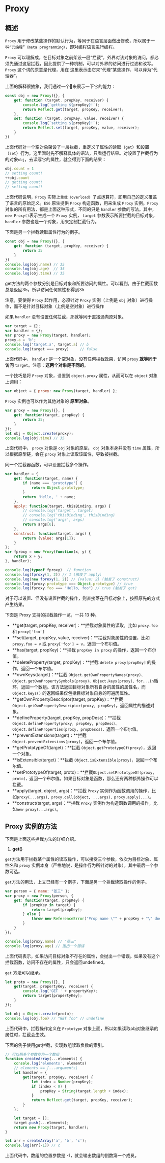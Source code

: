 # Proxy

## 概述

`Proxy` 用于修改某些操作的默认行为，等同于在语言层面做出修改，所以属于一种`“元编程”（meta programming）`，即对编程语言进行编程。

`Proxy` 可以理解成，在目标对象之前架设一层“拦截”，外界对该对象的访问，都必须先通过这层拦截，因此提供了一种机制，可以对外界的访问进行过滤和改写。`Proxy` 这个词的原意是代理，用在
这里表示由它来“代理”某些操作，可以译为“代理器”。

上面的解释很抽象，我们通过一个🌰来展示一下它的能力：

```js
const obj = new Proxy({}, {
    get: function (target, propKey, receiver) {
        console.log(`getting ${propKey}!`);
        return Reflect.get(target, propKey, receiver);
    },
    set: function (target, propKey, value, receiver) {
        console.log(`setting ${propKey}!`);
        return Reflect.set(target, propKey, value, receiver);
    }
})
```
上面代码对一个空对象架设了一层拦截，重定义了属性的读取（`get`）和设置（`set`）行为。这里暂时先不解释具体的语法，只看运行结果。对设置了拦截行为的对象`obj`，去读写它的属性，就会得到下面的结果：

```js
obj.count = 1
// setting count!
++obj.count
// getting count!
// setting count!
```
上面代码说明，`Proxy` 实际上`重载（overload）`了点运算符，即用自己的定义覆盖了语言的原始定义。`ES6` 原生提供 `Proxy` 构造函数，用来生成 `Proxy` 实例。`Proxy` 对象的所有用法，都是上面这种形式，不同的只是 `handler` 参数的写法。其中，`new Proxy()`表示生成一个 `Proxy` 实例， `target` 参数表示所要拦截的目标对象， `handler` 参数也是一个对象，用来定制拦截行为。

下面是另一个拦截读取属性行为的例子。

```js
const obj = new Proxy({}, {
    get: function (target, propKey, receiver) {
        return 35
    }
})
console.log(obj.name) // 35
console.log(obj.age)  // 35
console.log(obj.time) // 35
```
get方法的两个参数分别是目标对象和所要访问的属性。可以看到，由于拦截函数总是返回35，所以访问任何属性都得到35

注意，要使得 `Proxy` 起作用，必须针对 `Proxy` 实例（上例是 `obj` 对象）进行操作，而不是针对目标对象（上例是空对象）进行操作

如果 `handler` 没有设置任何拦截，那就等同于直接通向原对象。

```js
var target = {};
var handler = {};
var proxy = new Proxy(target, handler);
proxy.a = 'b';
console.log('target.a', target.a) // b
console.log(target === proxy)     // false
```
上面代码中， `handler` 是一个空对象，没有任何拦截效果，访问 `proxy` **就等同于访问** `target`。注意：**这两个对象是不同的**。

一个技巧是将 `Proxy` 对象，设置到 `object.proxy` 属性，从而可以在 `object` 对象上调用：
```js
var object = { proxy: new Proxy(target, handler) };
```

`Proxy` 实例也可以作为其他对象的 **原型对象**。
```js
var proxy = new Proxy({}, {
    get: function(target, propKey) {
        return 35;
    }
});
let obj = Object.create(proxy);
console.log(obj.time) // 35
```
上面代码中， `proxy` 对象是 `obj` 对象的原型， `obj` 对象本身并没有 `time` 属性，所以根据原型链，会在 `proxy` 对象上读取该属性，导致被拦截。

同一个拦截器函数，可以设置拦截多个操作。

```js
var handler = {
    get: function(target, name) {
        if (name === 'prototype') {
            return Object.prototype;
        }
        return 'Hello, ' + name;
    },
    apply: function(target, thisBinding, args) {
        // console.log('target', target)
        // console.log('thisBinding', thisBinding)
        // console.log('args', args)
        return args[0];
    },
    construct: function(target, args) {
        return {value: args[1]};
    }
};
var fproxy = new Proxy(function(x, y) {
    return x + y;
}, handler);

console.log(typeof fproxy)  // function
console.log(fproxy(1, 2)) // 1 (触发了 apply)
console.log(new fproxy(1, 2)) // {value: 2} (触发了 construct)
console.log(fproxy.prototype === Object.prototype) // true
console.log(fproxy.foo === "Hello, foo") // true (触发了 get)
```
对于可以设置、但没有设置拦截的操作，则直接落在目标对象上，按照原先的方式产生结果。

下面是 Proxy 支持的拦截操作一览，一共 13 种。

- **get(target, propKey, receiver)：**拦截对象属性的读取，比如 `proxy.foo` 和 `proxy['foo']`
- **set(target, propKey, value, receiver)：**拦截对象属性的设置，比如 `proxy.foo = v` 或 `proxy['foo'] = v`，返回一个布尔值。
- **has(target, propKey)：**拦截 `propKey in proxy` 的操作，返回一个布尔值。
- **deleteProperty(target, propKey)：**拦截 `delete proxy[propKey]` 的操作，返回一个布尔值。
- **ownKeys(target)：**拦截 `Object.getOwnPropertyNames(proxy)、Object.getOwnPropertySymbols(proxy)、Object.keys(proxy)、for...in`循环，返回一个数组。该方法返回目标对象所有自身的属性的属性名，而 `Object.keys()` 的返回结果仅包括目标对象自身的可遍历属性。
- **getOwnPropertyDescriptor(target, propKey)：**拦截 `Object.getOwnPropertyDescriptor(proxy, propKey)`，返回属性的描述对象。
- **defineProperty(target, propKey, propDesc)：**拦截`Object.defineProperty(proxy, propKey, propDesc）、Object.defineProperties(proxy, propDescs)，`返回一个布尔值。
- **preventExtensions(target)：**拦截 `Object.preventExtensions(proxy)`，返回一个布尔值。
- **getPrototypeOf(target)：**拦截 `Object.getPrototypeOf(proxy)`，返回一个对象。
- **isExtensible(target)：**拦截 `Object.isExtensible(proxy)`，返回一个布尔值。
- **setPrototypeOf(target, proto)：**拦截`Object.setPrototypeOf(proxy, proto)，`返回一个布尔值。如果目标对象是函数，那么还有两种额外操作可以拦截。
- **apply(target, object, args)：**拦截 `Proxy` 实例作为函数调用的操作，比如`proxy(...args)、proxy.call(object, ...args)、proxy.apply(...)`。
- **construct(target, args)：**拦截 `Proxy` 实例作为构造函数调用的操作，比如`new proxy(...args)`。

## Proxy 实例的方法

下面是上面这些拦截方法的详细介绍。


1. **get()**

`get`方法用于拦截某个属性的读取操作，可以接受三个参数，依次为目标对象、属性名和 `proxy` 实例本身（严格地说，是操作行为所针对的对象），其中最后一个参数可选。

`get`方法的用法，上文已经有一个例子，下面是另一个拦截读取操作的例子。

```js
var person = { name: "张三" };
var proxy = new Proxy(person, {
    get: function(target, propKey) {
        if (propKey in target) {
            return target[propKey];
        } else {
            throw new ReferenceError("Prop name \"" + propKey + "\" does not exist.");
        }
    }
});

console.log(proxy.name) // "张三"
console.log(proxy.age) // 抛出一个错误  
```

上面代码表示，如果访问目标对象不存在的属性，会抛出一个错误。如果没有这个拦截函数，访问不存在的属性，只会返回undefined。

`get` 方法可以继承。

```js
let proto = new Proxy({}, {
    get(target, propertyKey, receiver) {
        console.log('GET ' + propertyKey);
        return target[propertyKey];
    }
});

let obj = Object.create(proto);
console.log(obj.foo) // "GET foo" // undefine
```

上面代码中，拦截操作定义在 `Prototype` 对象上面，所以如果读取obj对象继承的属性时，拦截会生效。

下面的例子使用get拦截，实现数组读取负数的索引。

```js
// 可以把多个参数存为一个数组
function createArray(...elements) {
    console.log('elements', elements)
    // elements == [...arguments]
    let handler = {
        get(target, propKey, receiver) {
            let index = Number(propKey);
            if (index < 0) {
                propKey = String(target.length + index);
            }
            return Reflect.get(target, propKey, receiver);
        }
    };

    let target = [];
    target.push(...elements);
    return new Proxy(target, handler);
}

let arr = createArray('a', 'b', 'c');
console.log(arr[-1]) // c
```
上面代码中，数组的位置参数是 -1，就会输出数组的倒数第一个成员。



















































